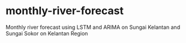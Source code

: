 # monthly-river-forecast
Monthly river forecast using LSTM and ARIMA on Sungai Kelantan and Sungai Sokor on Kelantan Region
